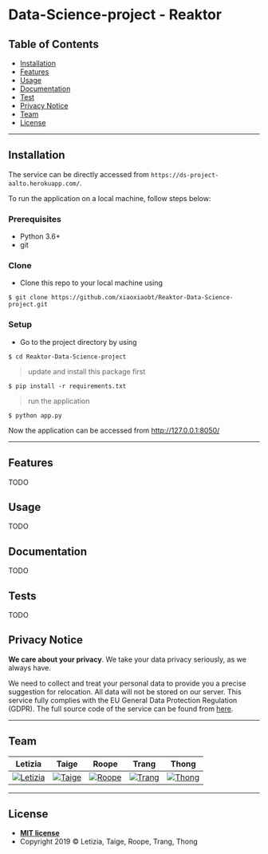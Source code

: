# Data-Science-project - Reaktor
## Table of Contents

- [Installation](#installation)
- [Features](#features)
- [Usage](#usage)
- [Documentation](#documentation)
- [Test](#tests)
- [Privacy Notice](#privacy)
- [Team](#team)
- [License](#license)

---

## Installation
The service can be directly accessed from `https://ds-project-aalto.herokuapp.com/`.

To run the application on a local machine, follow steps below:
### Prerequisites
- Python 3.6+
- git

### Clone

- Clone this repo to your local machine using 
```shell
$ git clone https://github.com/xiaoxiaobt/Reaktor-Data-Science-project.git
```

### Setup

- Go to the project directory by using
```shell
$ cd Reaktor-Data-Science-project
```

> update and install this package first

```shell
$ pip install -r requirements.txt
```

> run the application 

```shell
$ python app.py
```
Now the application can be accessed from http://127.0.0.1:8050/

---

## Features
TODO
## Usage
TODO
## Documentation
TODO
## Tests
TODO
## Privacy Notice

**We care about your privacy**. We take your data privacy seriously, as we always have.

We need to collect and treat your personal data to provide you a precise suggestion for relocation. All data will not be stored on our server.
This service fully complies with the EU General Data Protection Regulation (GDPR). 
The full source code of the service can be found from [here](https://github.com/xiaoxiaobt/Reaktor-Data-Science-project).


---

## Team

| <a>**Letizia**</a> | <a>**Taige**</a> | <a>**Roope**</a> | <a>**Trang**</a> | <a>**Thong**</a> | 
| :---: |:---:| :---:| :---:| :---:| 
| [![Letizia](https://avatars1.githubusercontent.com/u/45148109?s=200&v=4)](https://github.com/letiziaia)    | [![Taige](https://avatars2.githubusercontent.com/u/16875716?s=200&v=4)](https://github.com/xiaoxiaobt) | [![Roope](https://avatars2.githubusercontent.com/u/43811718?s=200&v=4)](https://github.com/rooperuu)  |[![Trang](https://avatars3.githubusercontent.com/u/55182434?s=200&v=4)](https://github.com/trangmng) | [![Thong](https://avatars0.githubusercontent.com/u/32213097?s=200&v=4)](https://github.com/trananhthong)  |

---


## License
- **[MIT license](http://opensource.org/licenses/mit-license.php)**
- Copyright 2019 © Letizia, Taige, Roope, Trang, Thong